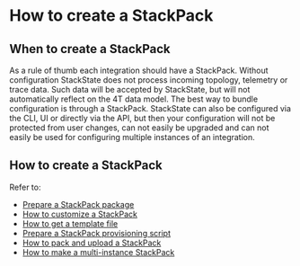 

# How to create a StackPack

## When to create a StackPack

As a rule of thumb each integration should have a StackPack. Without configuration StackState does not process incoming topology, telemetry or trace data. Such data will be accepted by StackState, but will not automatically reflect on the 4T data model. The best way to bundle configuration is through a StackPack. StackState can also be configured via the CLI, UI or directly via the API, but then your configuration will not be protected from user changes, can not easily be upgraded and can not easily be used for configuring multiple instances of an integration.

## How to create a StackPack

Refer to:

* [Prepare a StackPack package](prepare_package.md)
* [How to customize a StackPack](how_to_customize_a_stackpack.md)
* [How to get a template file](how_to_get_a_template_file.md)
* [Prepare a StackPack provisioning script](prepare_stackpack_provisioning_script.md)
* [How to pack and upload a StackPack](how_to_pack_and_upload_stackpack.md)
* [How to make a multi-instance StackPack](how_to_make_a_multi-instance_stackpack.md)

